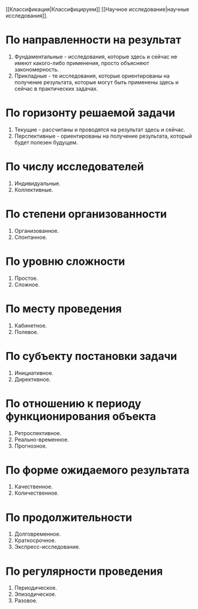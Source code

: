 [[Классификация|Классифицируем]] [[Научное исследование|научные исследования]].
# По направленности на результат
1. Фундаментальные - исследования, которые здесь и сейчас не имеют какого-либо применения, просто объясняют закономерность.
2. Прикладные - те исследования, которые ориентированы на получение результата, которые могут быть применены здесь и сейчас в практических задачах.
# По горизонту решаемой задачи
1. Текущие - рассчитаны и проводятся на результат здесь и сейчас.
2. Перспективные - ориентированы на получение результата, который будет полезен будущем.
# По числу исследователей
1. Индивидуальные.
2. Коллективные.
# По степени организованности
1. Организованное.
2. Спонтанное.
# По уровню сложности
1. Простое.
2. Сложное.
# По месту проведения
1. Кабинетное.
2. Полевое.
# По субъекту постановки задачи
1. Инициативное.
2. Директивное.
# По отношению к периоду функционирования объекта
1. Ретроспективное.
2. Реально-временное.
3. Прогнозное.
# По форме ожидаемого результата
1. Качественное.
2. Количественное.
# По продолжительности
1. Долговременное.
2. Краткосрочное.
3. Экспресс-исследование.
# По регулярности проведения
1. Периодическое.
2. Эпизодическое.
3. Разовое.